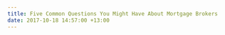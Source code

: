 ```yaml
---
title: Five Common Questions You Might Have About Mortgage Brokers
date: 2017-10-18 14:57:00 +13:00
---
```


